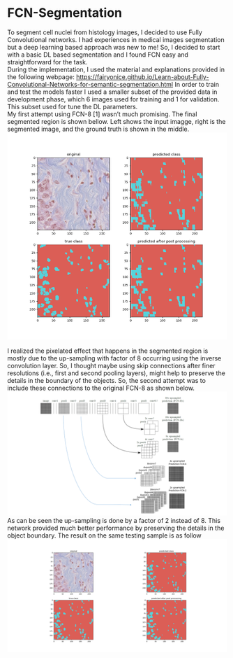 # FCN-Segmentation
To segment cell nuclei from histology images, I decided to use Fully Convolutional networks. I had experiences in medical images segmentation but a deep learning based approach was new to me! So, I decided to start with a basic DL based segmentation and I found FCN easy and straightforward for the task. <br/>
During the implementation, I used the material and explanations provided in the following webpage:
https://fairyonice.github.io/Learn-about-Fully-Convolutional-Networks-for-semantic-segmentation.html
In order to train and test the models faster I used a smaller subset of the provided data in development phase, which 6 images used for training and 1 for validation. This subset used for tune the DL parameters. <br/>
My first attempt using FCN-8 [1] wasn’t much promising. The final segmented region is shown bellow. Left shows the input imagge, right is the segmented image, and the ground truth is shown in the middle.
![](images/First.png) 

I realized the pixelated effect that happens in the segmented region is mostly due to the up-sampling with factor of 8 occurring using the inverse convolution layer. So, I thought maybe using skip connections after finer resolutions (i.e., first and second pooling layers), might help to preserve the details in the boundary of the objects. So, the second attempt was to include these connections to the original FCN-8 as shown below.
![](images/Interview_figure.png)
As can be seen the up-sampling is done by a factor of 2 instead of 8. This network provided much better performance by preserving the details in the object boundary. The result on the same testing sample is as follow
![](images/second.png)
